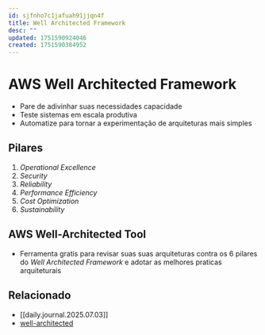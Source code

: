 ```yaml
---
id: sjfnho7c1jafuah91jjqn4f
title: Well Architected Framework
desc: ""
updated: 1751590924046
created: 1751590384952
---
```


# AWS Well Architected Framework

- Pare de adivinhar suas necessidades capacidade
- Teste sistemas em escala produtiva
- Automatize para tornar a experimentação de arquiteturas mais simples

## Pilares

1. _Operational Excellence_
2. _Security_
3. _Reliability_
4. _Performance Efficiency_
5. _Cost Optimization_
6. _Sustainability_

## AWS Well-Architected Tool

- Ferramenta gratis para revisar suas suas arquiteturas contra os 6 pilares do _Well Architected Framework_ e adotar as melhores praticas arquiteturais

## Relacionado

- [[daily.journal.2025.07.03]]
- [well-architected](https://aws.amazon.com/pt/architecture/well-architected/)
